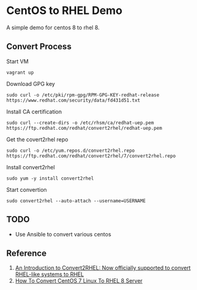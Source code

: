 # CentOS to RHEL Demo

A simple demo for centos 8 to rhel 8.


## Convert Process 

Start VM
```
vagrant up 
```

Download GPG key
```
sudo curl -o /etc/pki/rpm-gpg/RPM-GPG-KEY-redhat-release https://www.redhat.com/security/data/fd431d51.txt
```

Install CA certification
```
sudo curl --create-dirs -o /etc/rhsm/ca/redhat-uep.pem https://ftp.redhat.com/redhat/convert2rhel/redhat-uep.pem
```

Get the covert2rhel repo
```
sudo curl -o /etc/yum.repos.d/convert2rhel.repo https://ftp.redhat.com/redhat/convert2rhel/7/convert2rhel.repo
```

Install convert2rhel
```
sudo yum -y install convert2rhel
```

Start convertion
```
sudo convert2rhel --auto-attach --username=USERNAME
```


## TODO
- Use Ansible to convert various centos


## Reference
1. [An Introduction to Convert2RHEL: Now officially supported to convert RHEL-like systems to RHEL](https://www.redhat.com/en/blog/introduction-convert2rhel-now-officially-supported-convert-rhel-systems-rhel)
2. [How To Convert CentOS 7 Linux To RHEL 8 Server](https://techviewleo.com/how-to-convert-centos-7-linux-to-rhel-8-server/)